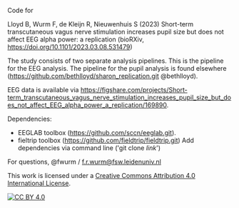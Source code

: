 Code for

Lloyd B, Wurm F, de Kleijn R, Nieuwenhuis S (2023) Short-term transcutaneous vagus nerve stimulation increases pupil size but does not affect EEG alpha power: a replication (bioRXiv, https://doi.org/10.1101/2023.03.08.531479)

The study consists of two separate analysis pipelines. This is the pipeline for the EEG analysis. The pipeline for the pupil analysis is found elsewhere (https://github.com/bethlloyd/sharon_replication.git @bethlloyd).

EEG data is available via https://figshare.com/projects/Short-term_transcutaneous_vagus_nerve_stimulation_increases_pupil_size_but_does_not_affect_EEG_alpha_power_a_replication/169890.

Dependencies:
- EEGLAB toolbox (https://github.com/sccn/eeglab.git).
- fieltrip toolbox (https://github.com/fieldtrip/fieldtrip.git)
Add dependencies via command line ('git clone *link*')

For questions, @fwurm / f.r.wurm@fsw.leidenuniv.nl


This work is licensed under a
[Creative Commons Attribution 4.0 International License][cc-by].

[![CC BY 4.0][cc-by-image]][cc-by]

[cc-by]: http://creativecommons.org/licenses/by/4.0/
[cc-by-image]: https://i.creativecommons.org/l/by/4.0/88x31.png
[cc-by-shield]: https://img.shields.io/badge/License-CC%20BY%204.0-lightgrey.svg
